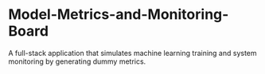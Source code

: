 # Model-Metrics-and-Monitoring-Board
A full-stack application that simulates machine learning training and system monitoring by generating dummy metrics.
